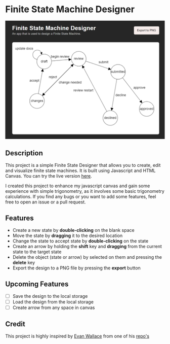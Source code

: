 # Finite State Machine Designer

![Finite State Machine Designer Preview](https://github.com/Erik3010/finite-state-machine-designer/blob/master/preview.png?raw=true)

## Description

This project is a simple Finite State Designer that allows you to create, edit and visualize finite state machines. It is built using Javascript and HTML Canvas. You can try the live version [here](https://erik3010.github.io/finite-state-machine-designer).

I created this project to enhance my javascript canvas and gain some experience with simple trigonometry, as it involves some basic trigonometry calculations. If you find any bugs or you want to add some features, feel free to open an issue or a pull request.

## Features

- Create a new state by **double-clicking** on the blank space
- Move the state by **dragging** it to the desired location
- Change the state to accept state by **double-clicking** on the state
- Create an arrow by holding the **shift** key and **dragging** from the current state to the target state
- Delete the object (state or arrow) by selected on them and pressing the **delete** key
- Export the design to a PNG file by pressing the **export** button

## Upcoming Features

- [ ] Save the design to the local storage
- [ ] Load the design from the local storage
- [ ] Create arrow from any space in canvas

## Credit

This project is highly inspired by [Evan Wallace](https://github.dev/evanw/fsm) from one of his [repo's](https://github.com/evanw/fsm)
